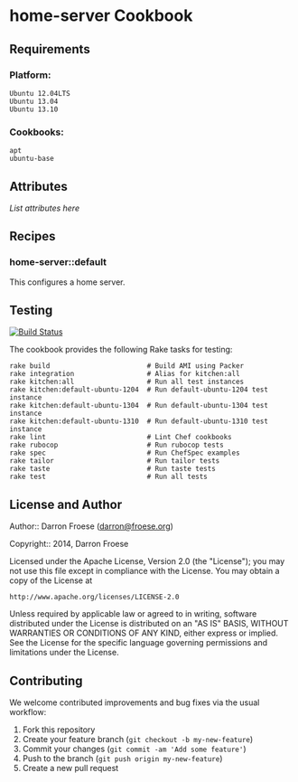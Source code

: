 home-server Cookbook
=================

Requirements
------------

### Platform:

    Ubuntu 12.04LTS
    Ubuntu 13.04
    Ubuntu 13.10

### Cookbooks:

    apt
    ubuntu-base

Attributes
----------

*List attributes here*

Recipes
-------

### home-server::default

This configures a home server.

Testing
-------

[![Build Status](https://travis-ci.org/darron/home-server-cookbook.png?branch=master)](https://travis-ci.org/darron/home-server-cookbook)

The cookbook provides the following Rake tasks for testing:

    rake build                        # Build AMI using Packer
    rake integration                  # Alias for kitchen:all
    rake kitchen:all                  # Run all test instances
    rake kitchen:default-ubuntu-1204  # Run default-ubuntu-1204 test instance
    rake kitchen:default-ubuntu-1304  # Run default-ubuntu-1304 test instance
    rake kitchen:default-ubuntu-1310  # Run default-ubuntu-1310 test instance
    rake lint                         # Lint Chef cookbooks
    rake rubocop                      # Run rubocop tests
    rake spec                         # Run ChefSpec examples
    rake tailor                       # Run tailor tests
    rake taste                        # Run taste tests
    rake test                         # Run all tests

License and Author
------------------

Author:: Darron Froese (darron@froese.org)

Copyright:: 2014, Darron Froese

Licensed under the Apache License, Version 2.0 (the "License");
you may not use this file except in compliance with the License.
You may obtain a copy of the License at

    http://www.apache.org/licenses/LICENSE-2.0

Unless required by applicable law or agreed to in writing, software
distributed under the License is distributed on an "AS IS" BASIS,
WITHOUT WARRANTIES OR CONDITIONS OF ANY KIND, either express or implied.
See the License for the specific language governing permissions and
limitations under the License.

Contributing
------------

We welcome contributed improvements and bug fixes via the usual workflow:

1. Fork this repository
2. Create your feature branch (`git checkout -b my-new-feature`)
3. Commit your changes (`git commit -am 'Add some feature'`)
4. Push to the branch (`git push origin my-new-feature`)
5. Create a new pull request

